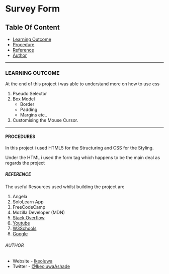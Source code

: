 # Survey Form


## Table Of Content

- [Learning Outcome](#learning-outcome)
- [Procedure](#procedures)
- [Reference](#reference)
- [Author](#author)
---


### LEARNING OUTCOME

At the end of this project i was able to understand more on how to use css
1. Pseudo Selector
2. Box Model
    * Border 
    * Padding  
    * Margins   etc..
3. Customising the Mouse Cursor.
---


#### PROCEDURES

In this project i used HTML5 for the Structuring and CSS for the Styling.

Under the HTML i used the form tag which happens to be the main deal as regards the project



##### REFERENCE

The useful Resources used whilst building the project are
1. Angela
2. SoloLearn App
3. FreeCodeCamp
4. Mozilla Developer (MDN)
5. [Stack Overflow](www.stackoverflow.com)
6. [Youtube](www.youtube.com)
7. [W3Schools](www.w3schools.com)
8. [Google](https:/google.com/)



###### AUTHOR
- Website - [Ikeoluwa](https://github.com/IkeoluwaAshade/)
- Twitter - [@IkeoluwaAshade](https://twitter.com/@IkeoluwaAshade/)
